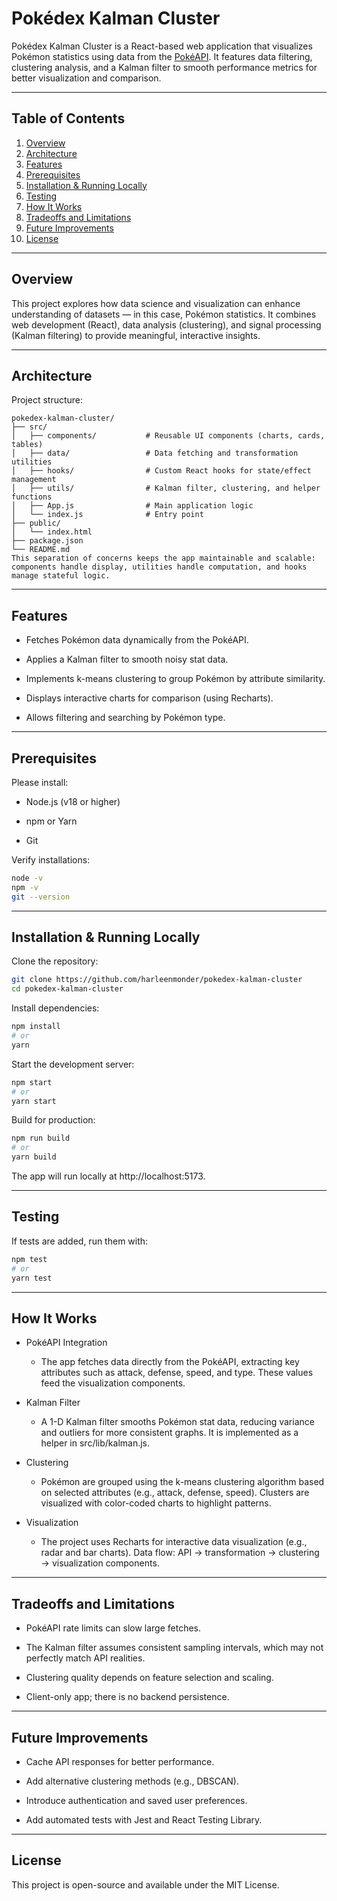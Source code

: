 # Pokédex Kalman Cluster

Pokédex Kalman Cluster is a React-based web application that visualizes Pokémon statistics using data from the [PokéAPI](https://pokeapi.co/). It features data filtering, clustering analysis, and a Kalman filter to smooth performance metrics for better visualization and comparison.

---

## Table of Contents

1. [Overview](#overview)
2. [Architecture](#architecture)
3. [Features](#features)
4. [Prerequisites](#prerequisites)
5. [Installation & Running Locally](#installation--running-locally)
6. [Testing](#testing)
7. [How It Works](#how-it-works)
8. [Tradeoffs and Limitations](#tradeoffs-and-limitations)
9. [Future Improvements](#future-improvements)
10. [License](#license)

---

## Overview

This project explores how data science and visualization can enhance understanding of datasets — in this case, Pokémon statistics. It combines web development (React), data analysis (clustering), and signal processing (Kalman filtering) to provide meaningful, interactive insights.

---

## Architecture

Project structure:

```text
pokedex-kalman-cluster/
├── src/
│   ├── components/           # Reusable UI components (charts, cards, tables)
│   ├── data/                 # Data fetching and transformation utilities
│   ├── hooks/                # Custom React hooks for state/effect management
│   ├── utils/                # Kalman filter, clustering, and helper functions
│   ├── App.js                # Main application logic
│   └── index.js              # Entry point
├── public/
│   └── index.html
├── package.json
└── README.md
This separation of concerns keeps the app maintainable and scalable: components handle display, utilities handle computation, and hooks manage stateful logic.
```

---

## Features

- Fetches Pokémon data dynamically from the PokéAPI.

- Applies a Kalman filter to smooth noisy stat data.

- Implements k-means clustering to group Pokémon by attribute similarity.

- Displays interactive charts for comparison (using Recharts).

- Allows filtering and searching by Pokémon type.

---

## Prerequisites

Please install:


- Node.js (v18 or higher)

- npm or Yarn

- Git

Verify installations:

```bash
node -v
npm -v
git --version
```

---

## Installation & Running Locally

Clone the repository:

```bash
git clone https://github.com/harleenmonder/pokedex-kalman-cluster
cd pokedex-kalman-cluster
```

Install dependencies:

```bash
npm install
# or
yarn
```

Start the development server:

```bash
npm start
# or
yarn start
```

Build for production:

```bash
npm run build
# or
yarn build
```

The app will run locally at http://localhost:5173.

---

## Testing

If tests are added, run them with:

```bash
npm test
# or
yarn test
```

---

## How It Works

- PokéAPI Integration
    - The app fetches data directly from the PokéAPI, extracting key attributes such as attack, defense, speed, and type. These values feed the visualization components.

- Kalman Filter
    - A 1-D Kalman filter smooths Pokémon stat data, reducing variance and outliers for more consistent graphs. It is implemented as a helper in src/lib/kalman.js.

- Clustering
    - Pokémon are grouped using the k-means clustering algorithm based on selected attributes (e.g., attack, defense, speed). Clusters are visualized with color-coded charts to highlight patterns.

- Visualization
    - The project uses Recharts for interactive data visualization (e.g., radar and bar charts). Data flow: API → transformation → clustering → visualization components.

---

## Tradeoffs and Limitations

- PokéAPI rate limits can slow large fetches.

- The Kalman filter assumes consistent sampling intervals, which may not perfectly match API realities.

- Clustering quality depends on feature selection and scaling.

- Client-only app; there is no backend persistence.

---

## Future Improvements
- Cache API responses for better performance.

- Add alternative clustering methods (e.g., DBSCAN).

- Introduce authentication and saved user preferences.

- Add automated tests with Jest and React Testing Library.

---

## License

This project is open-source and available under the MIT License.